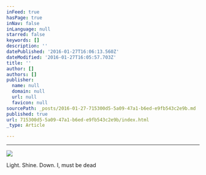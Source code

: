 ```yaml
---
inFeed: true
hasPage: true
inNav: false
inLanguage: null
starred: false
keywords: []
description: ''
datePublished: '2016-01-27T16:06:13.560Z'
dateModified: '2016-01-27T16:05:57.703Z'
title: ''
author: []
authors: []
publisher:
  name: null
  domain: null
  url: null
  favicon: null
sourcePath: _posts/2016-01-27-715300d5-5a09-47a1-b6ed-e9fb543c2e9b.md
published: true
url: 715300d5-5a09-47a1-b6ed-e9fb543c2e9b/index.html
_type: Article

---
```

****
![](https://the-grid-user-content.s3-us-west-2.amazonaws.com/f372db76-c050-4c5b-841c-48666c400d00.jpg)

Light. Shine. Down. I, must be dead